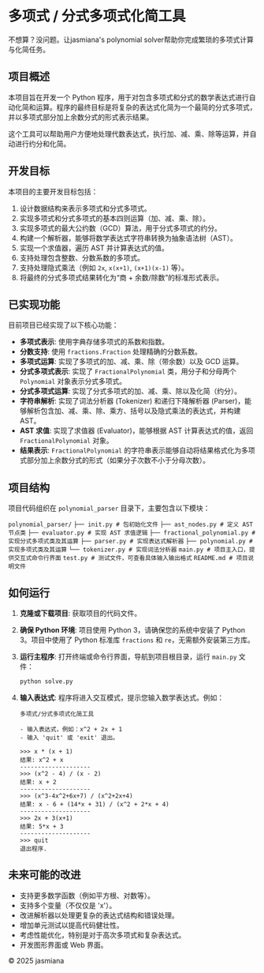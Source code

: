 # 多项式 / 分式多项式化简工具

不想算？没问题。让jasmiana's polynomial solver帮助你完成繁琐的多项式计算与化简任务。

## 项目概述

本项目旨在开发一个 Python 程序，用于对包含多项式和分式的数学表达式进行自动化简和运算。程序的最终目标是将复杂的表达式化简为一个最简的分式多项式，并以多项式部分加上余数分式的形式表示结果。

这个工具可以帮助用户方便地处理代数表达式，执行加、减、乘、除等运算，并自动进行约分和化简。

## 开发目标

本项目的主要开发目标包括：

1.  设计数据结构来表示多项式和分式多项式。
2.  实现多项式和分式多项式的基本四则运算（加、减、乘、除）。
3.  实现多项式的最大公约数（GCD）算法，用于分式多项式的约分。
4.  构建一个解析器，能够将数学表达式字符串转换为抽象语法树（AST）。
5.  实现一个求值器，遍历 AST 并计算表达式的值。
6.  支持处理包含整数、分数系数的多项式。
7.  支持处理隐式乘法（例如 `2x`, `x(x+1)`, `(x+1)(x-1)` 等）。
8.  将最终的分式多项式结果转化为“商 + 余数/除数”的标准形式表示。

## 已实现功能

目前项目已经实现了以下核心功能：

*   **多项式表示**: 使用字典存储多项式的系数和指数。
*   **分数支持**: 使用 `fractions.Fraction` 处理精确的分数系数。
*   **多项式运算**: 实现了多项式的加、减、乘、除（带余数）以及 GCD 运算。
*   **分式多项式表示**: 实现了 `FractionalPolynomial` 类，用分子和分母两个 `Polynomial` 对象表示分式多项式。
*   **分式多项式运算**: 实现了分式多项式的加、减、乘、除以及化简（约分）。
*   **字符串解析**: 实现了词法分析器 (Tokenizer) 和递归下降解析器 (Parser)，能够解析包含加、减、乘、除、乘方、括号以及隐式乘法的表达式，并构建 AST。
*   **AST 求值**: 实现了求值器 (Evaluator)，能够根据 AST 计算表达式的值，返回 `FractionalPolynomial` 对象。
*   **结果表示**: `FractionalPolynomial` 的字符串表示能够自动将结果格式化为多项式部分加上余数分式的形式（如果分子次数不小于分母次数）。

## 项目结构

项目代码组织在 `polynomial_parser` 目录下，主要包含以下模块：


`polynomial_parser/`
`├── init.py # 包初始化文件`
`├── ast_nodes.py # 定义 AST 节点类`
`├── evaluator.py # 实现 AST 求值逻辑`
`├── fractional_polynomial.py # 实现分式多项式类及其运算`
`├── parser.py # 实现表达式解析器`
`├── polynomial.py # 实现多项式类及其运算`
`└── tokenizer.py # 实现词法分析器`
`main.py # 项目主入口，提供交互式命令行界面`
`test.py # 测试文件，可查看具体输入输出格式`
`README.md # 项目说明文件`


## 如何运行

1.  **克隆或下载项目**: 获取项目的代码文件。
2.  **确保 Python 环境**: 项目使用 Python 3，请确保您的系统中安装了 Python 3。项目中使用了 Python 标准库 `fractions` 和 `re`，无需额外安装第三方库。
3.  **运行主程序**: 打开终端或命令行界面，导航到项目根目录，运行 `main.py` 文件：

    ```bash
    python solve.py
    ```

4.  **输入表达式**: 程序将进入交互模式，提示您输入数学表达式。例如：

    ```
    多项式/分式多项式化简工具
    
    - 输入表达式，例如：x^2 + 2x + 1
    - 输入 'quit' 或 'exit' 退出。
    
    >>> x * (x + 1)
    结果: x^2 + x
    --------------------
    >>> (x^2 - 4) / (x - 2)
    结果: x + 2
    --------------------
    >>> (x^3-4x^2+6x+7) / (x^2+2x+4)
    结果: x - 6 + (14*x + 31) / (x^2 + 2*x + 4)
    --------------------
    >>> 2x + 3(x+1)
    结果: 5*x + 3
    --------------------
    >>> quit
    退出程序.
    ```



## 未来可能的改进

*   支持更多数学函数（例如平方根、对数等）。
*   支持多个变量（不仅仅是 'x'）。
*   改进解析器以处理更复杂的表达式结构和错误处理。
*   增加单元测试以提高代码健壮性。
*   考虑性能优化，特别是对于高次多项式和复杂表达式。
*   开发图形界面或 Web 界面。


© 2025 jasmiana